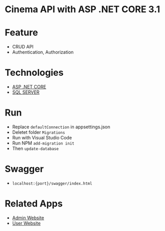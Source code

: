 # Cinema API with ASP .NET CORE 3.1

# Feature
* CRUD API
* Authentication, Authorization

# Technologies
* [ASP .NET CORE](https://dotnet.microsoft.com)
* [SQL SERVER](https://www.microsoft.com/en-us/sql-server)

# Run
* Replace `defaultConnection` in appsettings.json
* Deletet folder `Migrations`
* Run with Visual Studio Code
* Run NPM `add-migration init`
* Then `update-database`

# Swagger
* `localhost:{port}/swagger/index.html`

# Related Apps
* [Admin Website](https://github.com/tligodsp/asp-cinex-dashboard)
* [User Website](https://github.com/tligodsp/asp-cinex)
